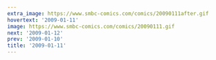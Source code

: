 ```yaml
---
extra_image: https://www.smbc-comics.com/comics/20090111after.gif
hovertext: '2009-01-11'
image: https://www.smbc-comics.com/comics/20090111.gif
next: '2009-01-12'
prev: '2009-01-10'
title: '2009-01-11'
---
```

